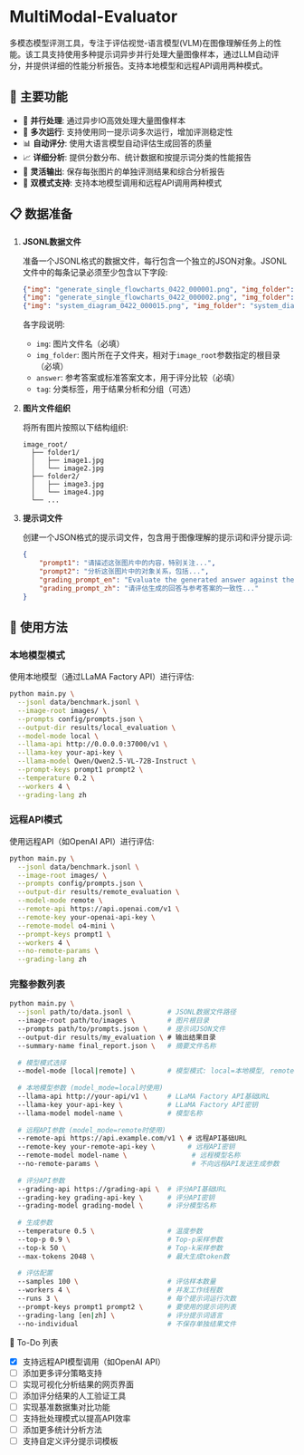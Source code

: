 # MultiModal-Evaluator

多模态模型评测工具，专注于评估视觉-语言模型(VLM)在图像理解任务上的性能。该工具支持使用多种提示词异步并行处理大量图像样本，通过LLM自动评分，并提供详细的性能分析报告。支持本地模型和远程API调用两种模式。

## 🌟 主要功能

-   🚀 **并行处理**: 通过异步IO高效处理大量图像样本
-   🔄 **多次运行**: 支持使用同一提示词多次运行，增加评测稳定性
-   📊 **自动评分**: 使用大语言模型自动评估生成回答的质量
-   📈 **详细分析**: 提供分数分布、统计数据和按提示词分类的性能报告
-   💾 **灵活输出**: 保存每张图片的单独评测结果和综合分析报告
-   🔌 **双模式支持**: 支持本地模型调用和远程API调用两种模式

## 📋 数据准备

1.  **JSONL数据文件**

    准备一个JSONL格式的数据文件，每行包含一个独立的JSON对象。JSONL文件中的每条记录必须至少包含以下字段:

    ```json
    {"img": "generate_single_flowcharts_0422_000001.png", "img_folder": "flowchart_images", "answer": "maingraph\n  prajnelic", "tag": "flowchart"}
    {"img": "generate_single_flowcharts_0422_000002.png", "img_folder": "flowchart_images", "answer": "digraph G {\n A -> B -> C;\n A -> D -> C;\n}", "tag": "flowchart"}
    {"img": "system_diagram_0422_000015.png", "img_folder": "system_diagrams", "answer": "用户 -> 前端系统 -> API网关 -> 微服务架构 -> 数据库", "tag": "system"}
    ```

    各字段说明:
    -   `img`: 图片文件名（必填）
    -   `img_folder`: 图片所在子文件夹，相对于`image_root`参数指定的根目录（必填）
    -   `answer`: 参考答案或标准答案文本，用于评分比较（必填）
    -   `tag`: 分类标签，用于结果分析和分组（可选）

2.  **图片文件组织**

    将所有图片按照以下结构组织:

    ```text
    image_root/
      ├── folder1/
      │   ├── image1.jpg
      │   └── image2.jpg
      ├── folder2/
      │   ├── image3.jpg
      │   └── image4.jpg
      └── ...
    ```

3.  **提示词文件**

    创建一个JSON格式的提示词文件，包含用于图像理解的提示词和评分提示词:

    ```json
    {
        "prompt1": "请描述这张图片中的内容，特别关注...",
        "prompt2": "分析这张图片中的对象关系，包括...",
        "grading_prompt_en": "Evaluate the generated answer against the reference...",
        "grading_prompt_zh": "请评估生成的回答与参考答案的一致性..."
    }
    ```

## 🚀 使用方法

### 本地模型模式

使用本地模型（通过LLaMA Factory API）进行评估:

```bash
python main.py \
  --jsonl data/benchmark.jsonl \
  --image-root images/ \
  --prompts config/prompts.json \
  --output-dir results/local_evaluation \
  --model-mode local \
  --llama-api http://0.0.0.0:37000/v1 \
  --llama-key your-api-key \
  --llama-model Qwen/Qwen2.5-VL-72B-Instruct \
  --prompt-keys prompt1 prompt2 \
  --temperature 0.2 \
  --workers 4 \
  --grading-lang zh
```

### 远程API模式
使用远程API（如OpenAI API）进行评估:
```bash
python main.py \
  --jsonl data/benchmark.jsonl \
  --image-root images/ \
  --prompts config/prompts.json \
  --output-dir results/remote_evaluation \
  --model-mode remote \
  --remote-api https://api.openai.com/v1 \
  --remote-key your-openai-api-key \
  --remote-model o4-mini \
  --prompt-keys prompt1 \
  --workers 4 \
  --no-remote-params \
  --grading-lang zh
```

### 完整参数列表
```bash
python main.py \
  --jsonl path/to/data.jsonl \         # JSONL数据文件路径
  --image-root path/to/images \        # 图片根目录
  --prompts path/to/prompts.json \     # 提示词JSON文件
  --output-dir results/my_evaluation \ # 输出结果目录
  --summary-name final_report.json \   # 摘要文件名称
  
  # 模型模式选择
  --model-mode [local|remote] \        # 模型模式: local=本地模型, remote=远程API
  
  # 本地模型参数 (model_mode=local时使用)
  --llama-api http://your-api/v1 \     # LLaMA Factory API基础URL
  --llama-key your-api-key \           # LLaMA Factory API密钥
  --llama-model model-name \           # 模型名称
  
  # 远程API参数 (model_mode=remote时使用)
  --remote-api https://api.example.com/v1 \ # 远程API基础URL
  --remote-key your-remote-api-key \        # 远程API密钥
  --remote-model model-name \                # 远程模型名称
  --no-remote-params \                       # 不向远程API发送生成参数
  
  # 评分API参数
  --grading-api https://grading-api \  # 评分API基础URL
  --grading-key grading-api-key \      # 评分API密钥
  --grading-model grading-model \      # 评分模型名称
  
  # 生成参数
  --temperature 0.5 \                  # 温度参数
  --top-p 0.9 \                        # Top-p采样参数
  --top-k 50 \                         # Top-k采样参数
  --max-tokens 2048 \                  # 最大生成token数
  
  # 评估配置
  --samples 100 \                      # 评估样本数量
  --workers 4 \                        # 并发工作线程数
  --runs 3 \                           # 每个提示词运行次数
  --prompt-keys prompt1 prompt2 \      # 要使用的提示词列表
  --grading-lang [en|zh] \             # 评分提示词语言
  --no-individual                      # 不保存单独结果文件
```

📝 To-Do 列表
- [x] 支持远程API模型调用（如OpenAI API）
- [ ] 添加更多评分策略支持
- [ ] 实现可视化分析结果的网页界面
- [ ] 添加评分结果的人工验证工具
- [ ] 实现基准数据集对比功能
- [ ] 支持批处理模式以提高API效率
- [ ] 添加更多统计分析方法
- [ ] 支持自定义评分提示词模板